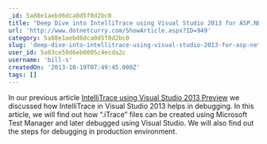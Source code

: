 ```yaml
---
_id: 5a88e1aebd6dca0d5f0d2bc0
title: "Deep Dive into IntelliTrace using Visual Studio 2013 for ASP.NET &amp; other .NET Applications "
url: 'http://www.dotnetcurry.com/ShowArticle.aspx?ID=949'
category: 5a88e1aebd6dca0d5f0d2bc0
slug: 'deep-dive-into-intellitrace-using-visual-studio-2013-for-asp-net-other-net-applications'
user_id: 5a83ce59d6eb0005c4ecda2c
username: 'bill-s'
createdOn: '2013-10-19T07:49:45.000Z'
tags: []
---
```


In our previous article <a title="VS Intellitrace" href="http://www.dotnetcurry.com/ShowArticle.aspx?ID=943">IntelliTrace using Visual Studio 2013 Preview</a> we discussed how IntelliTrace in Visual Studio 2013 helps in debugging. In this article, we will find out how “.iTrace” files can be created using Microsoft Test Manager and later debugged using Visual Studio. We will also find out the steps for debugging in production environment.
